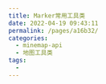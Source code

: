 ```yaml
---
title: Marker常用工具类
date: 2022-04-19 09:43:11
permalink: /pages/a16b32/
categories:
  - minemap-api
  - 地图工具类
tags:
  - 
---
```


